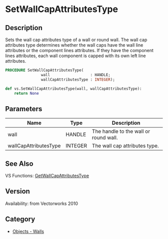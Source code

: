 # SetWallCapAttributesType

## Description
Sets the wall cap attributes type of a wall or round wall.  The wall cap attributes type determines whether the wall caps have the wall line attributes or the component lines attributes.  If they have the component lines attributes, each wall component is capped with its own left line attributes.

```pascal
PROCEDURE SetWallCapAttributesType(
				wall                  : HANDLE;
				wallCapAttributesType : INTEGER);
```

```python
def vs.SetWallCapAttributesType(wall, wallCapAttributesType):
    return None
```

## Parameters
|Name|Type|Description|
|---|---|---|
|wall|HANDLE|The handle to the wall or round wall.|
|wallCapAttributesType|INTEGER|The wall cap attributes type.||0 - The wall cap attributes are the wall line attributes|1 - The wall cap attributes are the wall component lines attributes|

## See Also
VS Functions:
[GetWallCapAttributesType](GetWallCapAttributesType.md)

## Version
Availability: from Vectorworks 2010

## Category
* [Objects - Walls](../Categories/Objects%20-%20Walls.md)
